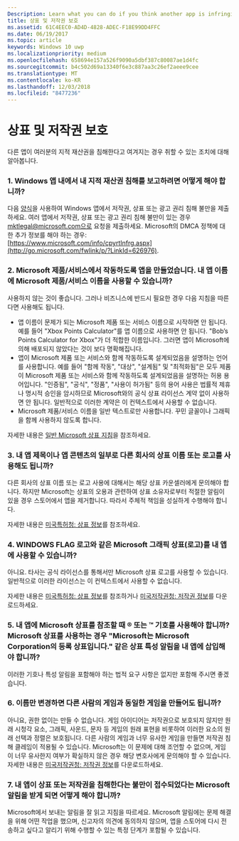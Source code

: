 ```yaml
---
Description: Learn what you can do if you think another app is infringing on your intellectual property rights.
title: 상표 및 저작권 보호
ms.assetid: 61C4EEC0-AD4D-4828-ADEC-F18E99DD4FFC
ms.date: 06/19/2017
ms.topic: article
keywords: Windows 10 uwp
ms.localizationpriority: medium
ms.openlocfilehash: 658694e157a526f9090a5dbf387c80087ae1d4fc
ms.sourcegitcommit: b4c502d69a13340f6e3c887aa3c26ef2aeee9cee
ms.translationtype: MT
ms.contentlocale: ko-KR
ms.lasthandoff: 12/03/2018
ms.locfileid: "8477236"
---
```

# <a name="trademark-and-copyright-protection"></a>상표 및 저작권 보호


다른 앱이 여러분의 지적 재산권을 침해한다고 여겨지는 경우 취할 수 있는 조치에 대해 알아봅니다.

### <a name="1-how-may-i-report-an-infringement-of-my-intellectual-property-rights-within-a-windows-app"></a>1. Windows 앱 내에서 내 지적 재산권 침해를 보고하려면 어떻게 해야 합니까?


다음 [양식](http://go.microsoft.com/fwlink/p/?LinkId=273879)을 사용하여 Windows 앱에서 저작권, 상표 또는 광고 권리 침해 불만을 제출하세요. 여러 앱에서 저작권, 상표 또는 광고 권리 침해 불만이 있는 경우 mktlegal@microsoft.com으로 요청을 제출하세요. Microsoft의 DMCA 정책에 대 한 추가 정보를 해야 하는 경우: [https://www.microsoft.com/info/cpyrtInfrg.aspx](http://go.microsoft.com/fwlink/p/?LinkId=626976).

### <a name="2-i-created-my-app-to-work-with-a-microsoft-productservice-may-i-use-the-microsoft-productservice-name-in-the-name-of-my-app"></a>2. Microsoft 제품/서비스에서 작동하도록 앱을 만들었습니다. 내 앱 이름에 Microsoft 제품/서비스 이름을 사용할 수 있습니까?


사용하지 않는 것이 좋습니다. 그러나 비즈니스에 반드시 필요한 경우 다음 지침을 따른다면 사용해도 됩니다.

-   앱 이름이 문제가 되는 Microsoft 제품 또는 서비스 이름으로 시작하면 안 됩니다. 예를 들어 "Xbox Points Calculator"를 앱 이름으로 사용하면 안 됩니다. "Bob’s Points Calculator for Xbox"가 더 적합한 이름입니다. 그러면 앱이 Microsoft에 의해 배포되지 않았다는 것이 보다 명확해집니다.
-   앱이 Microsoft 제품 또는 서비스와 함께 작동하도록 설계되었음을 설명하는 언어를 사용합니다. 예를 들어 "함께 작동", "대상", "설계됨" 및 "최적화됨"은 모두 제품이 Microsoft 제품 또는 서비스와 함께 작동하도록 설계되었음을 설명하는 허용 용어입니다. "인증됨", "공식", "정품", "사용이 허가됨" 등의 용어 사용은 법률적 제휴나 명시적 승인을 암시하므로 Microsoft와의 공식 상표 라이선스 계약 없이 사용하면 안 됩니다. 일반적으로 이러한 계약은 이 컨텍스트에서 사용할 수 없습니다.
-   Microsoft 제품/서비스 이름을 일반 텍스트로만 사용합니다. 꾸민 글꼴이나 그래픽을 함께 사용하지 않도록 합니다.

자세한 내용은 [일반 Microsoft 상표 지침](http://go.microsoft.com/fwlink/p/?LinkId=225434)을 참조하세요.

### <a name="3-is-it-ok-if-i-use-the-trademarked-name-or-logo-of-another-company-in-the-title-of-my-app-or-as-part-of-the-content-of-my-app"></a>3. 내 앱 제목이나 앱 콘텐츠의 일부로 다른 회사의 상표 이름 또는 로고를 사용해도 됩니까?


다른 회사의 상표 이름 또는 로고 사용에 대해서는 해당 상표 카운셀러에게 문의해야 합니다. 하지만 Microsoft는 상표의 오용과 관련하여 상표 소유자로부터 적절한 알림이 있을 경우 스토어에서 앱을 제거합니다. 따라서 주체적 책임을 성실하게 수행해야 합니다.

자세한 내용은 [미국특허청: 상표 정보](http://go.microsoft.com/fwlink/p/?LinkId=225271)를 참조하세요.

### <a name="4-may-i-use-microsofts-graphical-trademarks-logos-such-as-the-windows-flag-logo-in-my-app"></a>4. WINDOWS FLAG 로고와 같은 Microsoft 그래픽 상표(로고)를 내 앱에 사용할 수 있습니까?


아니요. 타사는 공식 라이선스를 통해서만 Microsoft 상표 로고를 사용할 수 있습니다. 일반적으로 이러한 라이선스는 이 컨텍스트에서 사용할 수 없습니다.

자세한 내용은 [미국특허청: 상표 정보](http://go.microsoft.com/fwlink/p/?LinkId=225271)를 참조하거나 [미국저작권청: 저작권 정보](http://go.microsoft.com/fwlink/p/?LinkID=225273)를 다운로드하세요.

### <a name="5-do-i-need-to-use-registered--or-trademark--symbols-when-i-refer-to-a-microsoft-trademark-in-my-app-and-must-i-when-using-a-microsoft-trademark-place-a-trademark-attribution-notice-in-my-app-for-example-microsoft-is-a-registered-trademark-of-the-microsoft-corporation"></a>5. 내 앱에 Microsoft 상표를 참조할 때 ® 또는 ™ 기호를 사용해야 합니까? Microsoft 상표를 사용하는 경우 "Microsoft는 Microsoft Corporation의 등록 상표입니다." 같은 상표 특성 알림을 내 앱에 삽입해야 합니까?


이러한 기호나 특성 알림을 포함해야 하는 법적 요구 사항은 없지만 포함해 주시면 좋겠습니다.

### <a name="6-is-it-ok-if-i-make-a-game-that-is-identical-to-someone-elses-game-as-long-as-i-change-the-name"></a>6. 이름만 변경하면 다른 사람의 게임과 동일한 게임을 만들어도 됩니까?


아니요, 권한 없이는 만들 수 없습니다. 게임 아이디어는 저작권으로 보호되지 않지만 원래 시청각 요소, 그래픽, 사운드, 문자 등 게임의 원래 표현을 비롯하여 이러한 요소의 원래 선택과 정렬은 보호됩니다. 다른 사람의 게임과 너무 유사한 게임을 만들면 저작권 침해 클레임이 적용될 수 있습니다. Microsoft는 이 문제에 대해 조언할 수 없으며, 게임이 너무 유사한지 여부가 확실하지 않은 경우 해당 변호사에게 문의해야 할 수 있습니다. 자세한 내용은 [미국저작권청: 저작권 정보](http://go.microsoft.com/fwlink/p/?LinkID=225273)를 다운로드하세요.

### <a name="7-what-should-i-do-if-i-get-a-notice-from-microsoft-telling-me-it-has-received-a-complaint-that-my-app-infringes-a-trademark-or-copyright"></a>7. 내 앱이 상표 또는 저작권을 침해한다는 불만이 접수되었다는 Microsoft 알림을 받게 되면 어떻게 해야 합니까?


Microsoft에서 보내는 알림을 잘 읽고 지침을 따르세요. Microsoft 알림에는 문제 해결을 위해 어떤 작업을 했으며, 신고자의 의견에 동의하지 않으며, 앱을 스토어에 다시 전송하고 싶다고 알리기 위해 수행할 수 있는 특정 단계가 포함될 수 있습니다.

 

 




